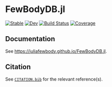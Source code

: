 # FewBodyDB.jl

[![Stable](https://img.shields.io/badge/docs-stable-blue.svg)](https://JuliaFewBody.github.io/FewBodyDB.jl/stable/)
[![Dev](https://img.shields.io/badge/docs-dev-blue.svg)](https://JuliaFewBody.github.io/FewBodyDB.jl/dev/)
[![Build Status](https://github.com/JuliaFewBody/FewBodyDB.jl/actions/workflows/CI.yml/badge.svg?branch=main)](https://github.com/JuliaFewBody/FewBodyDB.jl/actions/workflows/CI.yml?query=branch%3Amain)
[![Coverage](https://codecov.io/gh/JuliaFewBody/FewBodyDB.jl/branch/main/graph/badge.svg)](https://codecov.io/gh/JuliaFewBody/FewBodyDB.jl)

## Documentation

See https://juliafewbody.github.io/FewBodyDB.jl.

## Citation

See [`CITATION.bib`](CITATION.bib) for the relevant reference(s).
